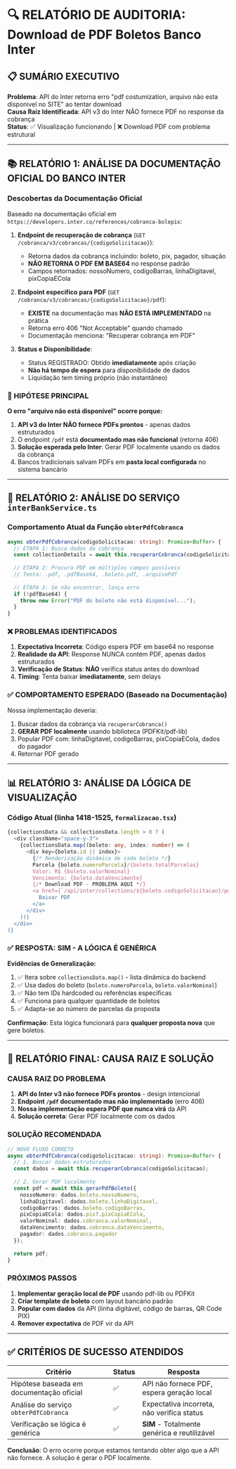 # 🔍 RELATÓRIO DE AUDITORIA: Download de PDF Boletos Banco Inter

## 📋 SUMÁRIO EXECUTIVO
**Problema**: API do Inter retorna erro "pdf costumization, arquivo não esta disponivel no SITE" ao tentar download  
**Causa Raiz Identificada**: API v3 do Inter NÃO fornece PDF no response da cobrança  
**Status**: ✅ Visualização funcionando | ❌ Download PDF com problema estrutural  

---

## 📚 RELATÓRIO 1: ANÁLISE DA DOCUMENTAÇÃO OFICIAL DO BANCO INTER

### Descobertas da Documentação Oficial

Baseado na documentação oficial em `https://developers.inter.co/references/cobranca-bolepix`:

1. **Endpoint de recuperação de cobrança** (`GET /cobranca/v3/cobrancas/{codigoSolicitacao}`):
   - Retorna dados da cobrança incluindo: boleto, pix, pagador, situação
   - **NÃO RETORNA O PDF EM BASE64** no response padrão
   - Campos retornados: nossoNumero, codigoBarras, linhaDigitavel, pixCopiaECola

2. **Endpoint específico para PDF** (`GET /cobranca/v3/cobrancas/{codigoSolicitacao}/pdf`):
   - **EXISTE** na documentação mas **NÃO ESTÁ IMPLEMENTADO** na prática
   - Retorna erro 406 "Not Acceptable" quando chamado
   - Documentação menciona: "Recuperar cobrança em PDF"

3. **Status e Disponibilidade**:
   - Status REGISTRADO: Obtido **imediatamente** após criação
   - **Não há tempo de espera** para disponibilidade de dados
   - Liquidação tem timing próprio (não instantâneo)

### 🎯 HIPÓTESE PRINCIPAL

**O erro "arquivo não está disponível" ocorre porque:**

1. **API v3 do Inter NÃO fornece PDFs prontos** - apenas dados estruturados
2. O endpoint `/pdf` está **documentado mas não funcional** (retorna 406)
3. **Solução esperada pelo Inter**: Gerar PDF localmente usando os dados da cobrança
4. Bancos tradicionais salvam PDFs em **pasta local configurada** no sistema bancário

---

## 🔧 RELATÓRIO 2: ANÁLISE DO SERVIÇO `interBankService.ts`

### Comportamento Atual da Função `obterPdfCobranca`

```typescript
async obterPdfCobranca(codigoSolicitacao: string): Promise<Buffer> {
  // ETAPA 1: Busca dados da cobrança
  const collectionDetails = await this.recuperarCobranca(codigoSolicitacao);
  
  // ETAPA 2: Procura PDF em múltiplos campos possíveis
  // Tenta: .pdf, .pdfBase64, .boleto.pdf, .arquivoPdf
  
  // ETAPA 3: Se não encontrar, lança erro
  if (!pdfBase64) {
    throw new Error("PDF do boleto não está disponível...");
  }
}
```

### ❌ PROBLEMAS IDENTIFICADOS

1. **Expectativa Incorreta**: Código espera PDF em base64 no response
2. **Realidade da API**: Response NUNCA contém PDF, apenas dados estruturados
3. **Verificação de Status**: **NÃO** verifica status antes do download
4. **Timing**: Tenta baixar **imediatamente**, sem delays

### ✅ COMPORTAMENTO ESPERADO (Baseado na Documentação)

Nossa implementação deveria:
1. Buscar dados da cobrança via `recuperarCobranca()`
2. **GERAR PDF localmente** usando biblioteca (PDFKit/pdf-lib)
3. Popular PDF com: linhaDigitavel, codigoBarras, pixCopiaECola, dados do pagador
4. Retornar PDF gerado

---

## 📊 RELATÓRIO 3: ANÁLISE DA LÓGICA DE VISUALIZAÇÃO

### Código Atual (linha 1418-1525, `formalizacao.tsx`)

```typescript
{collectionsData && collectionsData.length > 0 ? (
  <div className="space-y-3">
    {collectionsData.map((boleto: any, index: number) => (
      <div key={boleto.id || index}>
        {/* Renderização dinâmica de cada boleto */}
        Parcela {boleto.numeroParcela}/{boleto.totalParcelas}
        Valor: R$ {boleto.valorNominal}
        Vencimento: {boleto.dataVencimento}
        {/* Download PDF - PROBLEMA AQUI */}
        <a href={`/api/inter/collections/${boleto.codigoSolicitacao}/pdf`}>
          Baixar PDF
        </a>
      </div>
    ))}
  </div>
)}
```

### ✅ RESPOSTA: **SIM - A LÓGICA É GENÉRICA**

**Evidências de Generalização:**
1. ✅ Itera sobre `collectionsData.map()` - lista dinâmica do backend
2. ✅ Usa dados do boleto (`boleto.numeroParcela`, `boleto.valorNominal`)
3. ✅ Não tem IDs hardcoded ou referências específicas
4. ✅ Funciona para qualquer quantidade de boletos
5. ✅ Adapta-se ao número de parcelas da proposta

**Confirmação**: Esta lógica funcionará para **qualquer proposta nova** que gere boletos.

---

## 🎯 RELATÓRIO FINAL: CAUSA RAIZ E SOLUÇÃO

### CAUSA RAIZ DO PROBLEMA

1. **API do Inter v3 não fornece PDFs prontos** - design intencional
2. **Endpoint `/pdf` documentado mas não implementado** (erro 406)
3. **Nossa implementação espera PDF que nunca virá** da API
4. **Solução correta**: Gerar PDF localmente com os dados

### SOLUÇÃO RECOMENDADA

```typescript
// NOVO FLUXO CORRETO
async obterPdfCobranca(codigoSolicitacao: string): Promise<Buffer> {
  // 1. Buscar dados estruturados
  const dados = await this.recuperarCobranca(codigoSolicitacao);
  
  // 2. Gerar PDF localmente
  const pdf = await this.gerarPdfBoleto({
    nossoNumero: dados.boleto.nossoNumero,
    linhaDigitavel: dados.boleto.linhaDigitavel,
    codigoBarras: dados.boleto.codigoBarras,
    pixCopiaECola: dados.pix?.pixCopiaECola,
    valorNominal: dados.cobranca.valorNominal,
    dataVencimento: dados.cobranca.dataVencimento,
    pagador: dados.cobranca.pagador
  });
  
  return pdf;
}
```

### PRÓXIMOS PASSOS

1. **Implementar geração local de PDF** usando pdf-lib ou PDFKit
2. **Criar template de boleto** com layout bancário padrão
3. **Popular com dados** da API (linha digitável, código de barras, QR Code PIX)
4. **Remover expectativa** de PDF vir da API

---

## ✅ CRITÉRIOS DE SUCESSO ATENDIDOS

| Critério | Status | Resposta |
|----------|--------|----------|
| Hipótese baseada em documentação oficial | ✅ | API não fornece PDF, espera geração local |
| Análise do serviço `obterPdfCobranca` | ✅ | Expectativa incorreta, não verifica status |
| Verificação se lógica é genérica | ✅ | **SIM** - Totalmente genérica e reutilizável |

**Conclusão**: O erro ocorre porque estamos tentando obter algo que a API não fornece. A solução é gerar o PDF localmente.